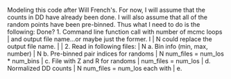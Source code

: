Modeling this code after Will French's. For now, I will
assume that the counts in DD have already been done.
I will also assume that all of the random points have
been pre-binned. Thus what I need to do is the following:
                                                                        Done?
    1.  Command line function call with number of mcmc loops    |
        and output file name...or maybe just the former. I      |       N
        could replace the output file name.                     |
                                                                |
    2.  Read in following files:                                |       N
        a. Bin info (min, max, number)                          |       N
        b. Pre-binned pair indices for randoms                  |       N
            num_files = num_los * num_bins                      |
        c. File with Z and R for randoms                        |
            num_files = num_los                                 |
        d. Normalized DD counts                                 |       N
            num_files = num_los each with                       |
        e.